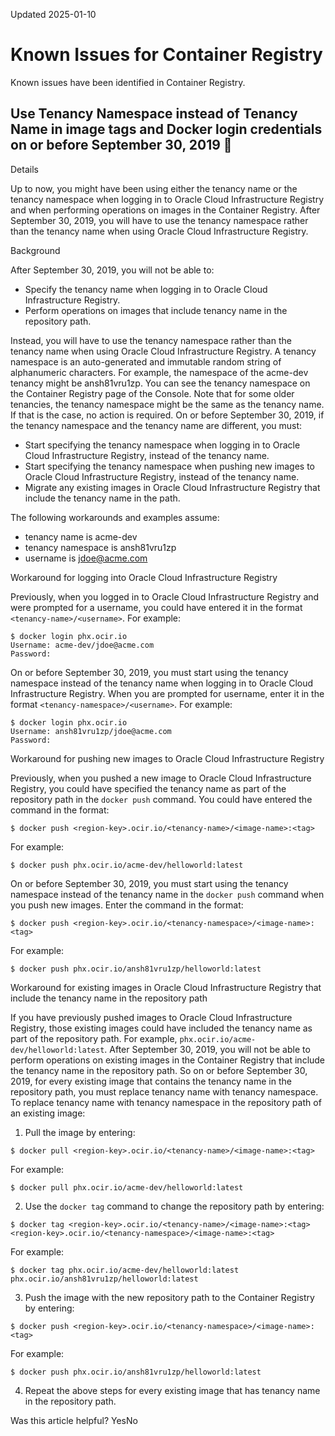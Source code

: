 Updated 2025-01-10
# Known Issues for Container Registry
Known issues have been identified in Container Registry.
## Use Tenancy Namespace instead of Tenancy Name in image tags and Docker login credentials on or before September 30, 2019 🔗  

Details
    
Up to now, you might have been using either the tenancy name or the tenancy namespace when logging in to Oracle Cloud Infrastructure Registry and when performing operations on images in the Container Registry.
After September 30, 2019, you will have to use the tenancy namespace rather than the tenancy name when using Oracle Cloud Infrastructure Registry. 

Background
    
After September 30, 2019, you will not be able to:
  * Specify the tenancy name when logging in to Oracle Cloud Infrastructure Registry.
  * Perform operations on images that include tenancy name in the repository path.


Instead, you will have to use the tenancy namespace rather than the tenancy name when using Oracle Cloud Infrastructure Registry.
A tenancy namespace is an auto-generated and immutable random string of alphanumeric characters. For example, the namespace of the acme-dev tenancy might be ansh81vru1zp. You can see the tenancy namespace on the Container Registry page of the Console. 
Note that for some older tenancies, the tenancy namespace might be the same as the tenancy name. If that is the case, no action is required.
On or before September 30, 2019, if the tenancy namespace and the tenancy name are different, you must:
  * Start specifying the tenancy namespace when logging in to Oracle Cloud Infrastructure Registry, instead of the tenancy name.
  * Start specifying the tenancy namespace when pushing new images to Oracle Cloud Infrastructure Registry, instead of the tenancy name.
  * Migrate any existing images in Oracle Cloud Infrastructure Registry that include the tenancy name in the path.


The following workarounds and examples assume:
  * tenancy name is acme-dev
  * tenancy namespace is ansh81vru1zp
  * username is jdoe@acme.com



Workaround for logging into Oracle Cloud Infrastructure Registry
    
Previously, when you logged in to Oracle Cloud Infrastructure Registry and were prompted for a username, you could have entered it in the format `<tenancy-name>/<username>`.
For example:
```
$ docker login phx.ocir.io
Username: acme-dev/jdoe@acme.com
Password:
```

On or before September 30, 2019, you must start using the tenancy namespace instead of the tenancy name when logging in to Oracle Cloud Infrastructure Registry. When you are prompted for username, enter it in the format `<tenancy-namespace>/<username>`.
For example:
```
$ docker login phx.ocir.io
Username: ansh81vru1zp/jdoe@acme.com
Password:
```


Workaround for pushing new images to Oracle Cloud Infrastructure Registry
    
Previously, when you pushed a new image to Oracle Cloud Infrastructure Registry, you could have specified the tenancy name as part of the repository path in the `docker push` command. You could have entered the command in the format:
```
$ docker push <region-key>.ocir.io/<tenancy-name>/<image-name>:<tag>
```

For example:
```
$ docker push phx.ocir.io/acme-dev/helloworld:latest
```

On or before September 30, 2019, you must start using the tenancy namespace instead of the tenancy name in the `docker push` command when you push new images. Enter the command in the format:
```
$ docker push <region-key>.ocir.io/<tenancy-namespace>/<image-name>:<tag>
```

For example:
```
$ docker push phx.ocir.io/ansh81vru1zp/helloworld:latest
```


Workaround for existing images in Oracle Cloud Infrastructure Registry that include the tenancy name in the repository path
    
If you have previously pushed images to Oracle Cloud Infrastructure Registry, those existing images could have included the tenancy name as part of the repository path. For example, `phx.ocir.io/acme-dev/helloworld:latest`.
After September 30, 2019, you will not be able to perform operations on existing images in the Container Registry that include the tenancy name in the repository path.
So on or before September 30, 2019, for every existing image that contains the tenancy name in the repository path, you must replace tenancy name with tenancy namespace.
To replace tenancy name with tenancy namespace in the repository path of an existing image:
  1. Pull the image by entering:
```
$ docker pull <region-key>.ocir.io/<tenancy-name>/<image-name>:<tag>
```

For example:
```
$ docker pull phx.ocir.io/acme-dev/helloworld:latest
```

  2. Use the `docker tag` command to change the repository path by entering:
```
$ docker tag <region-key>.ocir.io/<tenancy-name>/<image-name>:<tag> <region-key>.ocir.io/<tenancy-namespace>/<image-name>:<tag>
```

For example:
```
$ docker tag phx.ocir.io/acme-dev/helloworld:latest phx.ocir.io/ansh81vru1zp/helloworld:latest
```

  3. Push the image with the new repository path to the Container Registry by entering:
```
$ docker push <region-key>.ocir.io/<tenancy-namespace>/<image-name>:<tag>
```

For example:
```
$ docker push phx.ocir.io/ansh81vru1zp/helloworld:latest
```

  4. Repeat the above steps for every existing image that has tenancy name in the repository path.


Was this article helpful?
YesNo

